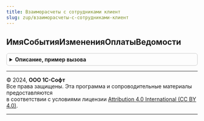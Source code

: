 ```yaml
---
title: Взаиморасчеты с сотрудниками клиент
slug: zup/взаиморасчеты-с-сотрудниками-клиент
---
```



## ИмяСобытияИзмененияОплатыВедомости
<details style="margin: 1em 0; padding: 0.5em; border: 1px solid #ccc; border-radius: 6px;">

<summary style="font-weight: bold; cursor: pointer;">Описание, пример вызова</summary>

```bsl

// Возвращает имя события оповещения об изменении состояния оплаты ведомости на выплату зарплаты.
// Уместно использовать в платежных документах в вызовах Оповестить:
// 	Оповестить(ВзаиморасчетыССотрудникамиКлиент.ИмяСобытияИзмененияОплатыВедомости());
//
// Возвращаемое значение:
// 	Строка - имя события
//
Функция ИмяСобытияИзмененияОплатыВедомости() Экспорт
```

Пример вызова
```bsl
Результат = ВзаиморасчетыССотрудникамиКлиент.ИмяСобытияИзмененияОплатыВедомости() 
```
</details>

---

© 2024, **ООО 1С-Софт**  
Все права защищены. Эта программа и сопроводительные материалы предоставляются  
в соответствии с условиями лицензии [Attribution 4.0 International (CC BY 4.0)](https://creativecommons.org/licenses/by/4.0/legalcode).

---
